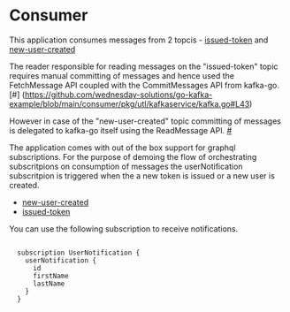# Consumer

This application consumes messages from 2 topcis - [issued-token](https://github.com/wednesday-solutions/go-kafka-example/blob/main/consumer/pkg/utl/kafkaservice/kafka.go#L36) and [new-user-created](https://github.com/wednesday-solutions/go-kafka-example/blob/main/consumer/pkg/utl/kafkaservice/kafka.go#L71) 

The reader responsible for reading messages on the "issued-token" topic requires manual committing of messages and hence used the FetchMessage API coupled with the CommitMessages API from kafka-go. [#] (https://github.com/wednesday-solutions/go-kafka-example/blob/main/consumer/pkg/utl/kafkaservice/kafka.go#L43)

However in case of the "new-user-created" topic committing of messages is delegated to kafka-go itself using the ReadMessage API. [#](https://github.com/wednesday-solutions/go-kafka-example/blob/main/consumer/pkg/utl/kafkaservice/kafka.go#L78)

The application comes with out of the box support for graphql subscriptions. For the purpose of demoing the flow of orchestrating subscritpions on consumption of messages the userNotification subscritpion is triggered when the a new token is issued or a new user is created. 

- [new-user-created](https://github.com/wednesday-solutions/go-kafka-example/blob/main/consumer/resolver/user_mutations.resolvers.go#L47-L51)
- [issued-token](https://github.com/wednesday-solutions/go-kafka-example/blob/main/consumer/pkg/utl/kafkaservice/kafka.go#L54-L56)

You can use the following subscription to receive notifications. 

```

  subscription UserNotification {
    userNotification {
      id
      firstName
      lastName
    }
  }
```
